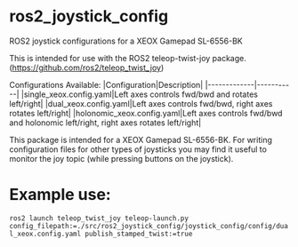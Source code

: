 # ros2_joystick_config
ROS2 joystick configurations for a XEOX Gamepad SL-6556-BK

This is intended for use with the ROS2 teleop-twist-joy package.
(https://github.com/ros2/teleop_twist_joy)

Configurations Available:
|Configuration|Description|
|-------------|-----------|
|single_xeox.config.yaml|Left axes controls fwd/bwd and rotates left/right|
|dual_xeox.config.yaml|Left axes controls fwd/bwd, right axes rotates left/right|
|holonomic_xeox.config.yaml|Left axes controls fwd/bwd and holonomic left/right, right axes rotates left/right|

This package is intended for a XEOX Gamepad SL-6556-BK. For writing configuration files for other types of joysticks you may find it useful to monitor the joy topic (while pressing buttons on the joystick).

# Example use:

```ros2 launch teleop_twist_joy teleop-launch.py config_filepath:=./src/ros2_joystick_config/joystick_config/config/dual_xeox.config.yaml publish_stamped_twist:=true```
